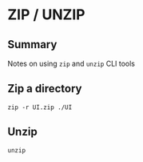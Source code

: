 # ZIP / UNZIP

## Summary

Notes on using `zip` and `unzip` CLI tools

## Zip a directory

```console
zip -r UI.zip ./UI
```

## Unzip

```console
unzip
```
